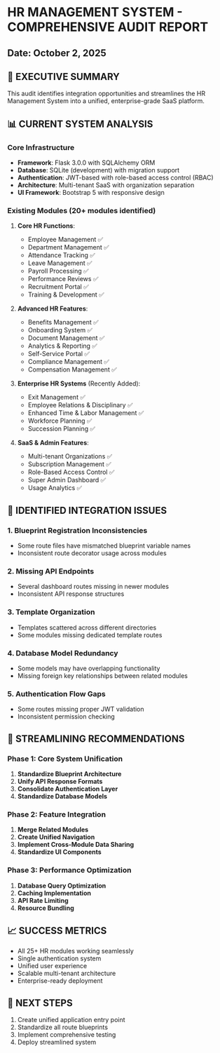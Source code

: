 # HR MANAGEMENT SYSTEM - COMPREHENSIVE AUDIT REPORT
## Date: October 2, 2025

## 🎯 EXECUTIVE SUMMARY
This audit identifies integration opportunities and streamlines the HR Management System into a unified, enterprise-grade SaaS platform.

## 📊 CURRENT SYSTEM ANALYSIS

### Core Infrastructure
- **Framework**: Flask 3.0.0 with SQLAlchemy ORM
- **Database**: SQLite (development) with migration support
- **Authentication**: JWT-based with role-based access control (RBAC)
- **Architecture**: Multi-tenant SaaS with organization separation
- **UI Framework**: Bootstrap 5 with responsive design

### Existing Modules (20+ modules identified)
1. **Core HR Functions**:
   - Employee Management ✅
   - Department Management ✅
   - Attendance Tracking ✅
   - Leave Management ✅
   - Payroll Processing ✅
   - Performance Reviews ✅
   - Recruitment Portal ✅
   - Training & Development ✅

2. **Advanced HR Features**:
   - Benefits Management ✅
   - Onboarding System ✅
   - Document Management ✅
   - Analytics & Reporting ✅
   - Self-Service Portal ✅
   - Compliance Management ✅
   - Compensation Management ✅

3. **Enterprise HR Systems** (Recently Added):
   - Exit Management ✅
   - Employee Relations & Disciplinary ✅
   - Enhanced Time & Labor Management ✅
   - Workforce Planning ✅
   - Succession Planning ✅

4. **SaaS & Admin Features**:
   - Multi-tenant Organizations ✅
   - Subscription Management ✅
   - Role-Based Access Control ✅
   - Super Admin Dashboard ✅
   - Usage Analytics ✅

## 🔧 IDENTIFIED INTEGRATION ISSUES

### 1. **Blueprint Registration Inconsistencies**
- Some route files have mismatched blueprint variable names
- Inconsistent route decorator usage across modules

### 2. **Missing API Endpoints**
- Several dashboard routes missing in newer modules
- Inconsistent API response structures

### 3. **Template Organization**
- Templates scattered across different directories
- Some modules missing dedicated template routes

### 4. **Database Model Redundancy**
- Some models may have overlapping functionality
- Missing foreign key relationships between related modules

### 5. **Authentication Flow Gaps**
- Some routes missing proper JWT validation
- Inconsistent permission checking

## 🎯 STREAMLINING RECOMMENDATIONS

### Phase 1: Core System Unification
1. **Standardize Blueprint Architecture**
2. **Unify API Response Formats**
3. **Consolidate Authentication Layer**
4. **Standardize Database Models**

### Phase 2: Feature Integration
1. **Merge Related Modules**
2. **Create Unified Navigation**
3. **Implement Cross-Module Data Sharing**
4. **Standardize UI Components**

### Phase 3: Performance Optimization
1. **Database Query Optimization**
2. **Caching Implementation**
3. **API Rate Limiting**
4. **Resource Bundling**

## 📈 SUCCESS METRICS
- All 25+ HR modules working seamlessly
- Single authentication system
- Unified user experience
- Scalable multi-tenant architecture
- Enterprise-ready deployment

## 🚀 NEXT STEPS
1. Create unified application entry point
2. Standardize all route blueprints
3. Implement comprehensive testing
4. Deploy streamlined system